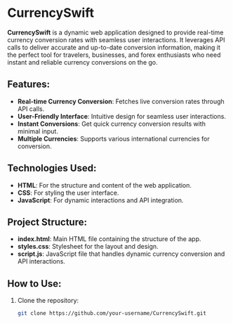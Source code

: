 # CurrencySwift

**CurrencySwift** is a dynamic web application designed to provide real-time currency conversion rates with seamless user interactions. It leverages API calls to deliver accurate and up-to-date conversion information, making it the perfect tool for travelers, businesses, and forex enthusiasts who need instant and reliable currency conversions on the go.

## Features:
- **Real-time Currency Conversion**: Fetches live conversion rates through API calls.
- **User-Friendly Interface**: Intuitive design for seamless user interactions.
- **Instant Conversions**: Get quick currency conversion results with minimal input.
- **Multiple Currencies**: Supports various international currencies for conversion.

## Technologies Used:
- **HTML**: For the structure and content of the web application.
- **CSS**: For styling the user interface.
- **JavaScript**: For dynamic interactions and API integration.

## Project Structure:
- **index.html**: Main HTML file containing the structure of the app.
- **styles.css**: Stylesheet for the layout and design.
- **script.js**: JavaScript file that handles dynamic currency conversion and API interactions.

## How to Use:
1. Clone the repository:
   ```bash
   git clone https://github.com/your-username/CurrencySwift.git
